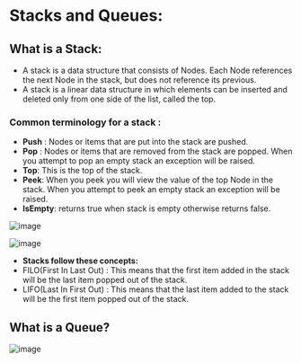 # Stacks and Queues:

## What is a Stack:
 - A stack is a data structure that consists of Nodes. Each Node references the next Node in the stack, but does not reference its previous.
 - A stack is a linear data structure in which elements can be inserted and deleted only from one side of the list, called the top.

### Common terminology for a stack :
 - **Push** : Nodes or items that are put into the stack are pushed.
 - **Pop** : Nodes or items that are removed from the stack are popped. When you attempt to pop an empty stack an exception will be raised.
 - **Top**: This is the top of the stack.
 - **Peek**: When you peek you will view the value of the top Node in the stack. When you attempt to peek an empty stack an exception will be raised.
 - **IsEmpty**:  returns true when stack is empty otherwise returns false.


![image](https://user-images.githubusercontent.com/79833733/124832157-e5434400-df84-11eb-8def-4a3fb69a220f.png)


![image](https://user-images.githubusercontent.com/79833733/124832522-774b4c80-df85-11eb-81ea-336f0bae34cb.png)


- **Stacks follow these concepts:**
- FILO(First In Last Out) : This means that the first item added in the stack will be the last item popped out of the stack.
- LIFO(Last In First Out) : This means that the last item added to the stack will be the first item popped out of the stack.





## What is a Queue?


![image](https://user-images.githubusercontent.com/79833733/124832576-87632c00-df85-11eb-8df3-01ff7b67433c.png)


